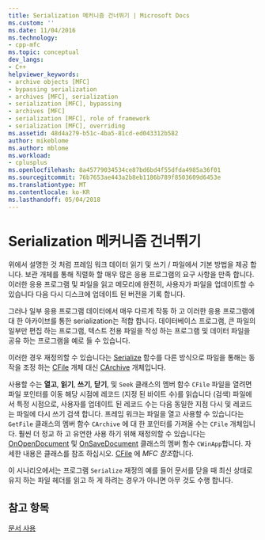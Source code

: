 ```yaml
---
title: Serialization 메커니즘 건너뛰기 | Microsoft Docs
ms.custom: ''
ms.date: 11/04/2016
ms.technology:
- cpp-mfc
ms.topic: conceptual
dev_langs:
- C++
helpviewer_keywords:
- archive objects [MFC]
- bypassing serialization
- archives [MFC], serialization
- serialization [MFC], bypassing
- archives [MFC]
- serialization [MFC], role of framework
- serialization [MFC], overriding
ms.assetid: 48d4a279-b51c-4ba5-81cd-ed043312b582
author: mikeblome
ms.author: mblome
ms.workload:
- cplusplus
ms.openlocfilehash: 8a45779034534ce87bd6bd4f55dfda4985a36f01
ms.sourcegitcommit: 76b7653ae443a2b8eb1186b789f8503609d6453e
ms.translationtype: MT
ms.contentlocale: ko-KR
ms.lasthandoff: 05/04/2018
---
```

# <a name="bypassing-the-serialization-mechanism"></a>Serialization 메커니즘 건너뛰기
위에서 설명한 것 처럼 프레임 워크 데이터 읽기 및 쓰기 / 파일에서 기본 방법을 제공 합니다. 보관 개체를 통해 직렬화 할 매우 많은 응용 프로그램의 요구 사항을 만족 합니다. 이러한 응용 프로그램 및 파일을 읽고 메모리에 완전히, 사용자가 파일을 업데이트할 수 있습니다 다음 다시 디스크에 업데이트 된 버전을 기록 합니다.  
  
 그러나 일부 응용 프로그램 데이터에서 매우 다르게 작동 하 고 이러한 응용 프로그램에 대 한 아카이브를 통한 serialization는 적합 합니다. 데이터베이스 프로그램, 큰 파일의 일부만 편집 하는 프로그램, 텍스트 전용 파일을 작성 하는 프로그램 및 데이터 파일을 공유 하는 프로그램을 예로 들 수 있습니다.  
  
 이러한 경우 재정의할 수 있습니다는 [Serialize](../mfc/reference/cobject-class.md#serialize) 함수를 다른 방식으로 파일을 통해는 동작을 조정 하는 [CFile](../mfc/reference/cfile-class.md) 개체 대신 [CArchive](../mfc/reference/carchive-class.md) 개체입니다.  
  
 사용할 수는 **열고**, **읽기**, **쓰기**, **닫기**, 및 `Seek` 클래스의 멤버 함수 `CFile` 파일을 열려면 파일 포인터를 이동 해당 시점에 레코드 (지정 된 바이트 수)를 읽습니다 (검색) 파일에서 특정 시점으로, 사용자를 업데이트 된 레코드 수는 다음 동일한 지점 다시 및 레코드는 파일에 다시 쓰기 검색 합니다. 프레임 워크는 파일을 열고 사용할 수 있습니다는 `GetFile` 클래스의 멤버 함수 `CArchive` 에 대 한 포인터를 가져올 수는 `CFile` 개체입니다. 훨씬 더 정교 하 고 유연한 사용 하기 위해 재정의할 수 있습니다는 [OnOpenDocument](../mfc/reference/cdocument-class.md#onopendocument) 및 [OnSaveDocument](../mfc/reference/cdocument-class.md#onsavedocument) 클래스의 멤버 함수 `CWinApp`합니다. 자세한 내용은 클래스를 참조 하십시오. [CFile](../mfc/reference/cfile-class.md) 에 *MFC 참조*합니다.  
  
 이 시나리오에서는 프로그램 `Serialize` 재정의 예를 들어 문서를 닫을 때 최신 상태로 유지 하는 파일 헤더를 읽고 하 게 하려는 경우가 아니면 아무 것도 수행 합니다.  
  
## <a name="see-also"></a>참고 항목  
 [문서 사용](../mfc/using-documents.md)

